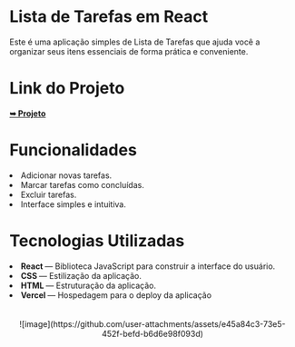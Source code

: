 <h1>Lista de Tarefas em React</h1>

Este é uma aplicação simples de Lista de Tarefas que ajuda você a organizar seus itens essenciais de forma prática e conveniente.

<h1>Link do Projeto</h1>
<a href="https://lista-de-tarefas-murex.vercel.app/" rel="nofollow"><strong>➥ Projeto</strong></a></p>

<h1>Funcionalidades</h1>
<li>Adicionar novas tarefas.</li>
<li>Marcar tarefas como concluídas.</li>
<li>Excluir tarefas.</li>
<li>Interface simples e intuitiva.</li>

<h1>Tecnologias Utilizadas</h1>

<li><strong>React </strong>— Biblioteca JavaScript para construir a interface do usuário.</li>
<li><strong>CSS </strong>— Estilização da aplicação.</li>
<li><strong>HTML </strong>— Estruturação da aplicação.</li>
<li><strong>Vercel  </strong>— Hospedagem para o deploy da aplicação</li>

<br>
<br>

<div align="center">
![image](https://github.com/user-attachments/assets/e45a84c3-73e5-452f-befd-b6d6e98f093d)

</div>

